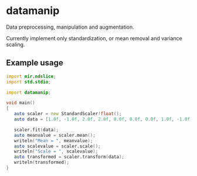 # datamanip
Data preprocessing, manipulation and augmentation.

Currently implement only standardization, or mean removal and variance scaling.

## Example usage

```d
import mir.ndslice;
import std.stdio;

import datamanip;

void main()
{
   auto scaler = new StandardScaler!float();
   auto data = [1.0f, -1.0f, 2.0f, 2.0f, 0.0f, 0.0f, 0.0f, 1.0f, -1.0f].sliced(3, 3);

   scaler.fit(data);
   auto meanvalue = scaler.mean();
   writeln("Mean = ", meanvalue);
   auto scalevalue = scaler.scale();
   writeln("Scale = ", scalevalue);
   auto transformed = scaler.transform(data);
   writeln(transformed);
}
```

